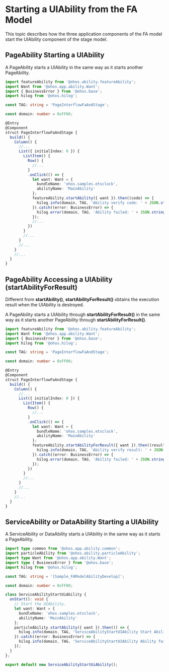 # Starting a UIAbility from the FA Model


This topic describes how the three application components of the FA model start the UIAbility component of the stage model.


## PageAbility Starting a UIAbility

A PageAbility starts a UIAbility in the same way as it starts another PageAbility.

```ts
import featureAbility from '@ohos.ability.featureAbility';
import Want from '@ohos.app.ability.Want';
import { BusinessError } from '@ohos.base';
import hilog from '@ohos.hilog';

const TAG: string = 'PageInterflowFaAndStage';

const domain: number = 0xFF00;

@Entry
@Component
struct PageInterflowFaAndStage {
  build() {
    Column() {
      //...
      List({ initialIndex: 0 }) {
        ListItem() {
          Row() {
            //...
          }
          .onClick(() => {
            let want: Want = {
              bundleName: 'ohos.samples.etsclock',
              abilityName: 'MainAbility'
            };
            featureAbility.startAbility({ want }).then((code) => {
              hilog.info(domain, TAG, 'Ability verify code: ' + JSON.stringify(code));
            }).catch((error: BusinessError) => {
              hilog.error(domain, TAG, 'Ability failed: ' + JSON.stringify(error));
            });
            //...
          })
        }
        //...
      }
      //...
    }
    //...
  }
}
```


## PageAbility Accessing a UIAbility (startAbilityForResult)

Different from **startAbility()**, **startAbilityForResult()** obtains the execution result when the UIAbility is destroyed.

A PageAbility starts a UIAbility through **startAbilityForResult()** in the same way as it starts another PageAbility through **startAbilityForResult()**.


```ts
import featureAbility from '@ohos.ability.featureAbility';
import Want from '@ohos.app.ability.Want';
import { BusinessError } from '@ohos.base';
import hilog from '@ohos.hilog';

const TAG: string = 'PageInterflowFaAndStage';

const domain: number = 0xFF00;

@Entry
@Component
struct PageInterflowFaAndStage {
  build() {
    Column() {
      //...
      List({ initialIndex: 0 }) {
        ListItem() {
          Row() {
            //...
          }
          .onClick(() => {
            let want: Want = {
              bundleName: 'ohos.samples.etsclock',
              abilityName: 'MainAbility'
            };
            featureAbility.startAbilityForResult({ want }).then((result) => {
              hilog.info(domain, TAG, 'Ability verify result: ' + JSON.stringify(result));
            }).catch((error: BusinessError) => {
              hilog.error(domain, TAG, 'Ability failed: ' + JSON.stringify(error));
            });
          })
        }
        //...
      }
      //...
    }
    //...
  }
}
```


## ServiceAbility or DataAbility Starting a UIAbility

A ServiceAbility or DataAbility starts a UIAbility in the same way as it starts a PageAbility.


```ts
import type common from '@ohos.app.ability.common';
import particleAbility from '@ohos.ability.particleAbility';
import type Want from '@ohos.app.ability.Want';
import type { BusinessError } from '@ohos.base';
import hilog from '@ohos.hilog';

const TAG: string = '[Sample_FAModelAbilityDevelop]';

const domain: number = 0xFF00;

class ServiceAbilityStartUiAbility {
  onStart(): void {
    // Start the UIAbility.
    let want: Want = {
      bundleName: 'ohos.samples.etsclock',
      abilityName: 'MainAbility'
    };
    particleAbility.startAbility({ want }).then(() => {
      hilog.info(domain, TAG, 'ServiceAbilityStartUIAbility Start Ability successfully.');
    }).catch((error: BusinessError) => {
      hilog.info(domain, TAG, 'ServiceAbilityStartUIAbility Ability failed: ' + JSON.stringify(error));
    });
  }
};

export default new ServiceAbilityStartUiAbility();
```
